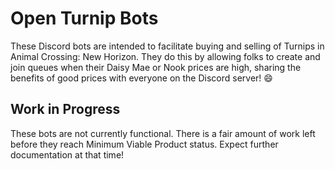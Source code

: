 # Open Turnip Bots

These Discord bots are intended to facilitate buying and selling of Turnips in Animal Crossing: New Horizon. They do this by allowing folks to create and join queues when their Daisy Mae or Nook prices are high, sharing the benefits of good prices with everyone on the Discord server! 😄

## Work in Progress

These bots are not currently functional. There is a fair amount of work left before they reach Minimum Viable Product status. Expect further documentation at that time!
